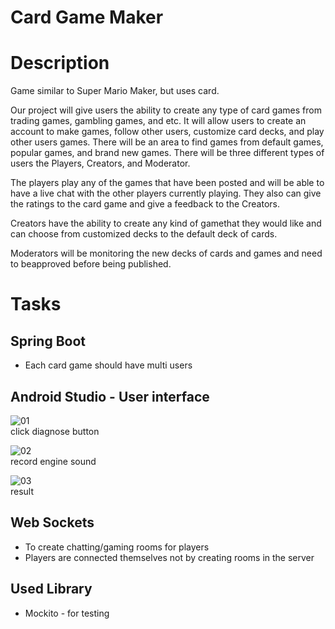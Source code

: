 # Card Game Maker

# Description
Game similar to Super Mario Maker, but uses card.

Our project will give users the ability to create any type of card games from trading games, gambling games, and etc. It will allow users to create an account to make games, follow other users, customize card decks, and play other users games. There will be an area to find games from default games, popular games, and brand new games.
There will be three different types of users the Players, Creators, and Moderator.

The players play any of the games that have been posted and will be able to have a live chat with the other players currently playing. They also can give the ratings to the card game and give a feedback to the Creators. 

Creators have the ability to create any kind of gamethat they would like and can choose from customized decks to the default deck of cards.

Moderators will be monitoring the new decks of cards and games and need to beapproved before being published.

# Tasks
## Spring Boot 
  * Each card game should have multi users
     
## Android Studio - User interface
   ![01](./01.jpg)   
   click diagnose button   
      
   ![02](./02.jpg)   
   record engine sound   
      
   ![03](./03.jpg)   
   result   
   
## Web Sockets
 * To create chatting/gaming rooms for players
 * Players are connected themselves not by creating rooms in the server
      
## Used Library
 * Mockito - for testing
